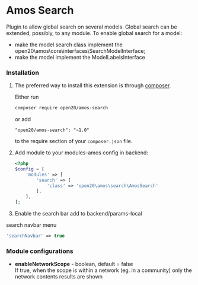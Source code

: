 # Amos Search #

Plugin to allow global search on several models. Global search can be extended, possibly, to any module.
To enable global search for a model:
- make the model search class implement the open20\amos\core\interfaces\SearchModelInterface;
- make the model implement the ModelLabelsInterface

### Installation ###

1. The preferred way to install this extension is through [composer](http://getcomposer.org/download/).
    
    Either run
    
    ```bash
    composer require open20/amos-search
    ```
    
    or add
    
    ```
    "open20/amos-search": "~1.0"
    ```
    
    to the require section of your `composer.json` file.
    
2.  Add module to your modules-amos config in backend:
        
    ```php
    <?php
    $config = [
        'modules' => [
            'search' => [
                'class' => 'open20\amos\search\AmosSearch'
            ],
        ],
    ];
    ```
    
3. Enable the search bar add to backend/params-local  

search navbar menu
```php
'searchNavbar' => true
```  

### Module configurations ###

* **enableNetworkScope** - boolean, default = false  
If true, when the scope is within a network (eg. in a community) only the network contents results are shown


